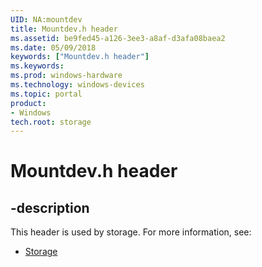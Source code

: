 ```yaml
---
UID: NA:mountdev
title: Mountdev.h header
ms.assetid: be9fed45-a126-3ee3-a8af-d3afa08baea2
ms.date: 05/09/2018
keywords: ["Mountdev.h header"]
ms.keywords: 
ms.prod: windows-hardware
ms.technology: windows-devices
ms.topic: portal
product:
- Windows
tech.root: storage
---
```


# Mountdev.h header


## -description


This header is used by storage. For more information, see:

- [Storage](../_storage/index.md)

